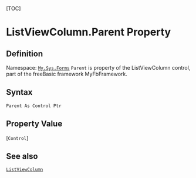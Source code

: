 [TOC]
# ListViewColumn.Parent Property

## Definition
Namespace: [`My.Sys.Forms`](My.Sys.Forms.md)
`Parent` is property of the ListViewColumn control, part of the freeBasic framework MyFbFramework.
## Syntax
```freeBasic
Parent As Control Ptr
```
## Property Value
[`Control`]
## See also
[`ListViewColumn`](ListViewColumn.md)

